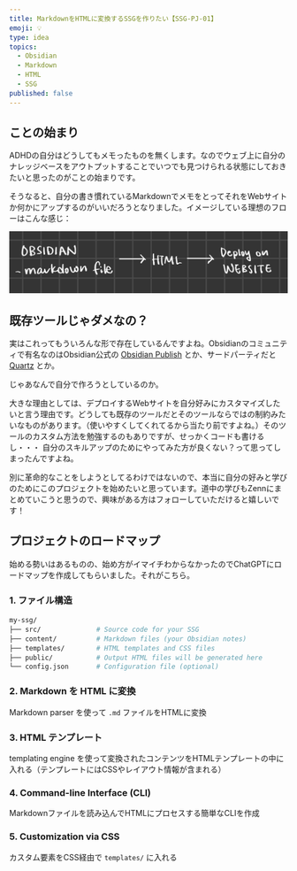 ```yaml
---
title: MarkdownをHTMLに変換するSSGを作りたい【SSG-PJ-01】
emoji: 💡
type: idea
topics:
  - Obsidian
  - Markdown
  - HTML
  - SSG
published: false
---
```

## ことの始まり

ADHDの自分はどうしてもメモったものを無くします。なのでウェブ上に自分のナレッジベースをアウトプットすることでいつでも見つけられる状態にしておきたいと思ったのがことの始まりです。

そうなると、自分の書き慣れているMarkdownでメモをとってそれをWebサイトか何かにアップするのがいいだろうとなりました。イメージしている理想のフローはこんな感じ：

![](/images/ssgworkflowimage.jpeg)

## 既存ツールじゃダメなの？

実はこれってもういろんな形で存在しているんですよね。Obsidianのコミュニティで有名なのはObsidian公式の [Obsidian Publish](https://obsidian.md/publish) とか、サードパーティだと [Quartz](https://quartz.jzhao.xyz/) とか。

じゃあなんで自分で作ろうとしているのか。

大きな理由としては、デプロイするWebサイトを自分好みにカスタマイズしたいと言う理由です。どうしても既存のツールだとそのツールならではの制約みたいなものがあります。（使いやすくしてくれてるから当たり前ですよね。）そのツールのカスタム方法を勉強するのもありですが、せっかくコードも書けるし・・・ 自分のスキルアップのためにやってみた方が良くない？って思ってしまったんですよね。

別に革命的なことをしようとしてるわけではないので、本当に自分の好みと学びのためにこのプロジェクトを始めたいと思っています。道中の学びもZennにまとめていこうと思うので、興味がある方はフォローしていただけると嬉しいです！

## プロジェクトのロードマップ

始める勢いはあるものの、始め方がイマイチわからなかったのでChatGPTにロードマップを作成してもらいました。それがこちら。

### 1. ファイル構造
```graphql
my-ssg/
├── src/              # Source code for your SSG
├── content/          # Markdown files (your Obsidian notes)
├── templates/        # HTML templates and CSS files
├── public/           # Output HTML files will be generated here
└── config.json       # Configuration file (optional)
```
### 2. Markdown を HTML に変換
Markdown parser を使って `.md` ファイルをHTMLに変換
### 3. HTML テンプレート
templating engine を使って変換されたコンテンツをHTMLテンプレートの中に入れる（テンプレートにはCSSやレイアウト情報が含まれる）
### 4. Command-line Interface (CLI)
Markdownファイルを読み込んでHTMLにプロセスする簡単なCLIを作成
### 5. Customization via CSS
カスタム要素をCSS経由で `templates/` に入れる